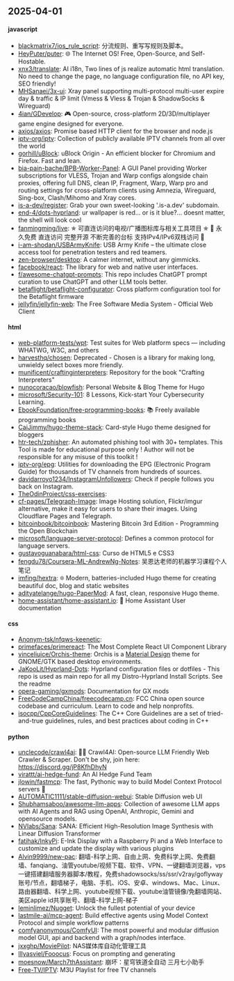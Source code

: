 ## 2025-04-01

#### javascript
* [blackmatrix7/ios_rule_script](https://github.com/blackmatrix7/ios_rule_script): 分流规则、重写写规则及脚本。
* [HeyPuter/puter](https://github.com/HeyPuter/puter): 🌐 The Internet OS! Free, Open-Source, and Self-Hostable.
* [xnx3/translate](https://github.com/xnx3/translate): AI i18n, Two lines of js realize automatic html translation. No need to change the page, no language configuration file, no API key, SEO friendly!
* [MHSanaei/3x-ui](https://github.com/MHSanaei/3x-ui): Xray panel supporting multi-protocol multi-user expire day & traffic & IP limit (Vmess & Vless & Trojan & ShadowSocks & Wireguard)
* [4ian/GDevelop](https://github.com/4ian/GDevelop): 🎮 Open-source, cross-platform 2D/3D/multiplayer game engine designed for everyone.
* [axios/axios](https://github.com/axios/axios): Promise based HTTP client for the browser and node.js
* [iptv-org/iptv](https://github.com/iptv-org/iptv): Collection of publicly available IPTV channels from all over the world
* [gorhill/uBlock](https://github.com/gorhill/uBlock): uBlock Origin - An efficient blocker for Chromium and Firefox. Fast and lean.
* [bia-pain-bache/BPB-Worker-Panel](https://github.com/bia-pain-bache/BPB-Worker-Panel): A GUI Panel providing Worker subscriptions for VLESS, Trojan and Warp configs alongside chain proxies, offering full DNS, clean IP, Fragment, Warp, Warp pro and routing settings for cross-platform clients using Amnezia, Wireguard, Sing-box, Clash/Mihomo and Xray cores.
* [is-a-dev/register](https://github.com/is-a-dev/register): Grab your own sweet-looking '.is-a.dev' subdomain.
* [end-4/dots-hyprland](https://github.com/end-4/dots-hyprland): ur wallpaper is red... or is it blue?... doesnt matter, the shell will look cool
* [fanmingming/live](https://github.com/fanmingming/live): ✯ 可直连访问的电视/广播图标库与相关工具项目 ✯ 🔕 永久免费 直连访问 完整开源 不断完善的台标 支持IPv4/IPv6双栈访问 🔕
* [i-am-shodan/USBArmyKnife](https://github.com/i-am-shodan/USBArmyKnife): USB Army Knife – the ultimate close access tool for penetration testers and red teamers.
* [zen-browser/desktop](https://github.com/zen-browser/desktop): A calmer internet, without any gimmicks.
* [facebook/react](https://github.com/facebook/react): The library for web and native user interfaces.
* [f/awesome-chatgpt-prompts](https://github.com/f/awesome-chatgpt-prompts): This repo includes ChatGPT prompt curation to use ChatGPT and other LLM tools better.
* [betaflight/betaflight-configurator](https://github.com/betaflight/betaflight-configurator): Cross platform configuration tool for the Betaflight firmware
* [jellyfin/jellyfin-web](https://github.com/jellyfin/jellyfin-web): The Free Software Media System - Official Web Client

#### html
* [web-platform-tests/wpt](https://github.com/web-platform-tests/wpt): Test suites for Web platform specs — including WHATWG, W3C, and others
* [harvesthq/chosen](https://github.com/harvesthq/chosen): Deprecated - Chosen is a library for making long, unwieldy select boxes more friendly.
* [munificent/craftinginterpreters](https://github.com/munificent/craftinginterpreters): Repository for the book "Crafting Interpreters"
* [nunocoracao/blowfish](https://github.com/nunocoracao/blowfish): Personal Website & Blog Theme for Hugo
* [microsoft/Security-101](https://github.com/microsoft/Security-101): 8 Lessons, Kick-start Your Cybersecurity Learning.
* [EbookFoundation/free-programming-books](https://github.com/EbookFoundation/free-programming-books): 📚 Freely available programming books
* [CaiJimmy/hugo-theme-stack](https://github.com/CaiJimmy/hugo-theme-stack): Card-style Hugo theme designed for bloggers
* [htr-tech/zphisher](https://github.com/htr-tech/zphisher): An automated phishing tool with 30+ templates. This Tool is made for educational purpose only ! Author will not be responsible for any misuse of this toolkit !
* [iptv-org/epg](https://github.com/iptv-org/epg): Utilities for downloading the EPG (Electronic Program Guide) for thousands of TV channels from hundreds of sources.
* [davidarroyo1234/InstagramUnfollowers](https://github.com/davidarroyo1234/InstagramUnfollowers): Check if people follows you back on Instagram.
* [TheOdinProject/css-exercises](https://github.com/TheOdinProject/css-exercises): 
* [cf-pages/Telegraph-Image](https://github.com/cf-pages/Telegraph-Image): Image Hosting solution, Flickr/imgur alternative, make it easy for users to share their images. Using Cloudflare Pages and Telegraph.
* [bitcoinbook/bitcoinbook](https://github.com/bitcoinbook/bitcoinbook): Mastering Bitcoin 3rd Edition - Programming the Open Blockchain
* [microsoft/language-server-protocol](https://github.com/microsoft/language-server-protocol): Defines a common protocol for language servers.
* [gustavoguanabara/html-css](https://github.com/gustavoguanabara/html-css): Curso de HTML5 e CSS3
* [fengdu78/Coursera-ML-AndrewNg-Notes](https://github.com/fengdu78/Coursera-ML-AndrewNg-Notes): 吴恩达老师的机器学习课程个人笔记
* [imfing/hextra](https://github.com/imfing/hextra): 🔯 Modern, batteries-included Hugo theme for creating beautiful doc, blog and static websites
* [adityatelange/hugo-PaperMod](https://github.com/adityatelange/hugo-PaperMod): A fast, clean, responsive Hugo theme.
* [home-assistant/home-assistant.io](https://github.com/home-assistant/home-assistant.io): 📘 Home Assistant User documentation

#### css
* [Anonym-tsk/nfqws-keenetic](https://github.com/Anonym-tsk/nfqws-keenetic): 
* [primefaces/primereact](https://github.com/primefaces/primereact): The Most Complete React UI Component Library
* [vinceliuice/Orchis-theme](https://github.com/vinceliuice/Orchis-theme): Orchis is a [Material Design](https://material.io) theme for GNOME/GTK based desktop environments.
* [JaKooLit/Hyprland-Dots](https://github.com/JaKooLit/Hyprland-Dots): Hyprland configuration files or dotfiles - This repo is used as main repo for all my Distro-Hyprland Install Scripts. See the readme
* [opera-gaming/gxmods](https://github.com/opera-gaming/gxmods): Documentation for GX mods
* [FreeCodeCampChina/freecodecamp.cn](https://github.com/FreeCodeCampChina/freecodecamp.cn): FCC China open source codebase and curriculum. Learn to code and help nonprofits.
* [isocpp/CppCoreGuidelines](https://github.com/isocpp/CppCoreGuidelines): The C++ Core Guidelines are a set of tried-and-true guidelines, rules, and best practices about coding in C++

#### python
* [unclecode/crawl4ai](https://github.com/unclecode/crawl4ai): 🚀🤖 Crawl4AI: Open-source LLM Friendly Web Crawler & Scraper. Don't be shy, join here: https://discord.gg/jP8KfhDhyN
* [virattt/ai-hedge-fund](https://github.com/virattt/ai-hedge-fund): An AI Hedge Fund Team
* [jlowin/fastmcp](https://github.com/jlowin/fastmcp): The fast, Pythonic way to build Model Context Protocol servers 🚀
* [AUTOMATIC1111/stable-diffusion-webui](https://github.com/AUTOMATIC1111/stable-diffusion-webui): Stable Diffusion web UI
* [Shubhamsaboo/awesome-llm-apps](https://github.com/Shubhamsaboo/awesome-llm-apps): Collection of awesome LLM apps with AI Agents and RAG using OpenAI, Anthropic, Gemini and opensource models.
* [NVlabs/Sana](https://github.com/NVlabs/Sana): SANA: Efficient High-Resolution Image Synthesis with Linear Diffusion Transformer
* [fatihak/InkyPi](https://github.com/fatihak/InkyPi): E-Ink Display with a Raspberry Pi and a Web Interface to customize and update the display with various plugins
* [Alvin9999/new-pac](https://github.com/Alvin9999/new-pac): 翻墙-科学上网、自由上网、免费科学上网、免费翻墙、fanqiang、油管youtube/视频下载、软件、VPN、一键翻墙浏览器，vps一键搭建翻墙服务器脚本/教程，免费shadowsocks/ss/ssr/v2ray/goflyway账号/节点，翻墙梯子，电脑、手机、iOS、安卓、windows、Mac、Linux、路由器翻墙、科学上网、youtube视频下载、youtube油管镜像/免翻墙网站、美区apple id共享账号、翻墙-科学上网-梯子
* [leminlimez/Nugget](https://github.com/leminlimez/Nugget): Unlock the fullest potential of your device
* [lastmile-ai/mcp-agent](https://github.com/lastmile-ai/mcp-agent): Build effective agents using Model Context Protocol and simple workflow patterns
* [comfyanonymous/ComfyUI](https://github.com/comfyanonymous/ComfyUI): The most powerful and modular diffusion model GUI, api and backend with a graph/nodes interface.
* [jxxghp/MoviePilot](https://github.com/jxxghp/MoviePilot): NAS媒体库自动化管理工具
* [lllyasviel/Fooocus](https://github.com/lllyasviel/Fooocus): Focus on prompting and generating
* [moesnow/March7thAssistant](https://github.com/moesnow/March7thAssistant): 崩坏：星穹铁道全自动 三月七小助手
* [Free-TV/IPTV](https://github.com/Free-TV/IPTV): M3U Playlist for free TV channels
